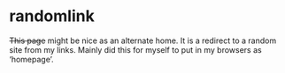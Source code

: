 <!--
  date: 2004-10-02
  modified: 2004-10-02
  slug: randomlink
  type: post
  categories: admin
-->

# randomlink

<p><del>This page</del> might be nice as an alternate home. It is a redirect to a random site from my links. Mainly did this for myself to put in my browsers as &#8216;homepage&#8217;.</p>

